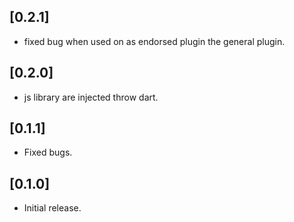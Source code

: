 ## [0.2.1]
* fixed bug when used on as endorsed plugin the general plugin.

## [0.2.0]
* js library are injected throw dart.

## [0.1.1]
* Fixed bugs.

## [0.1.0]

* Initial release.
